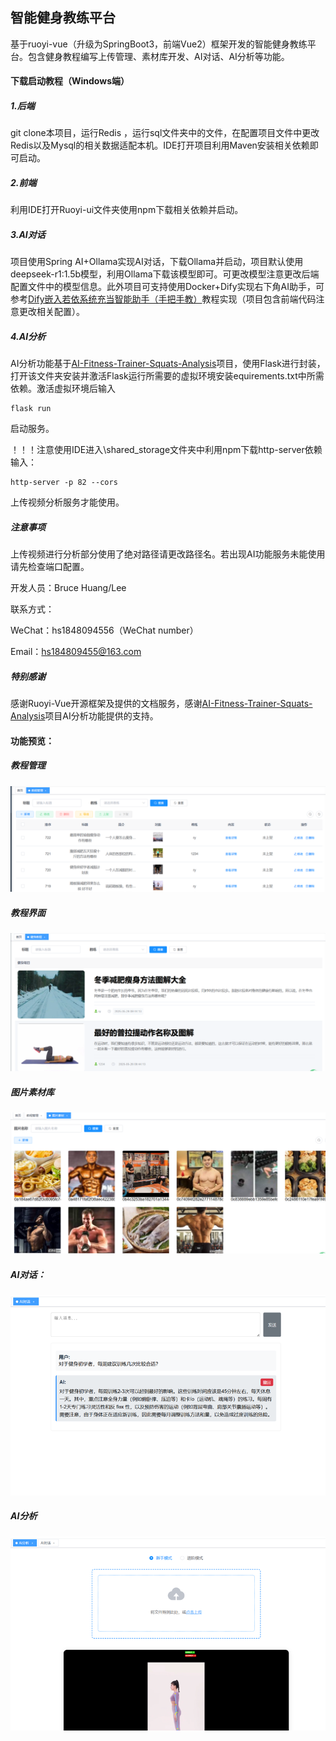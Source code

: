 ## 智能健身教练平台
基于ruoyi-vue（升级为SpringBoot3，前端Vue2）框架开发的智能健身教练平台。包含健身教程编写上传管理、素材库开发、AI对话、AI分析等功能。

#### 下载启动教程（Windows端）

##### 1.后端

git clone本项目，运行Redis ，运行sql文件夹中的文件，在配置项目文件中更改Redis以及Mysql的相关数据适配本机。IDE打开项目利用Maven安装相关依赖即可启动。

##### 2.前端

利用IDE打开Ruoyi-ui文件夹使用npm下载相关依赖并启动。

##### 3.AI对话

项目使用Spring AI+Ollama实现AI对话，下载Ollama并启动，项目默认使用deepseek-r1:1.5b模型，利用Ollama下载该模型即可。可更改模型注意更改后端配置文件中的模型信息。此外项目可支持使用Docker+Dify实现右下角AI助手，可参考[Dify嵌入若依系统充当智能助手（手把手教）](https://mp.weixin.qq.com/s/JHbKsheQ7uvYcI6fqM3xow)教程实现（项目包含前端代码注意更改相关配置）。

##### 4.AI分析

AI分析功能基于[AI-Fitness-Trainer-Squats-Analysis](https://github.com/Tanwar-12/AI-Fitness-Trainer-Using-MediaPipe-Squats-Analysis/assets/110081008/0a09539e-9183-4f33-95d6-db99a898c92b)项目，使用Flask进行封装，打开该文件夹安装并激活Flask运行所需要的虚拟环境安装equirements.txt中所需依赖。激活虚拟环境后输入

```
flask run
```

启动服务。

！！！注意使用IDE进入\shared_storage文件夹中利用npm下载http-server依赖输入：

```
http-server -p 82 --cors
```

上传视频分析服务才能使用。

##### 注意事项

上传视频进行分析部分使用了绝对路径请更改路径名。若出现AI功能服务未能使用请先检查端口配置。

开发人员：Bruce Huang/Lee

联系方式：

WeChat：hs1848094556（WeChat number）

Email：hs184809455@163.com

##### 特别感谢

感谢Ruoyi-Vue开源框架及提供的文档服务，感谢[AI-Fitness-Trainer-Squats-Analysis](https://github.com/Tanwar-12/AI-Fitness-Trainer-Using-MediaPipe-Squats-Analysis/assets/110081008/0a09539e-9183-4f33-95d6-db99a898c92b)项目AI分析功能提供的支持。

#### 功能预览：

##### 教程管理

![image-20250617205405190](README.assets/image-20250617205405190.png)

##### 教程界面

![image-20250617205427472](README.assets/image-20250617205427472.png)

##### 图片素材库

![image-20250617205447040](README.assets/image-20250617205447040.png)

##### AI对话：

![image-20250617205504939](README.assets/image-20250617205504939.png)

##### AI分析

![image-20250617205523181](README.assets/image-20250617205523181.png)
